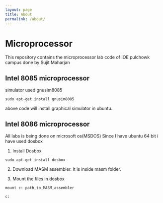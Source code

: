 ```yaml
---
layout: page
title: About
permalink: /about/
---
```


# Microprocessor
This repository contains the microprocessor lab code of IOE pulchowk campus done by Sujit Maharjan

## Intel 8085 microprocessor
   simulator used gnusim8085

```
sudo apt-get install gnusim8085
```

above code will install graphical simulator in ubuntu.

## Intel 8086 microprocessor
   All labs is being done on microsoft os(MSDOS)
   Since I have ubuntu 64 bit i have used dosbox

1. Install Dosbox

```
sudo apt-get install dosbox
```

2. Download MASM assembler. It is inside masm folder.

3. Mount the files in dosbox

```
mount c: path_to_MASM_assembler
```
```
c:
```
